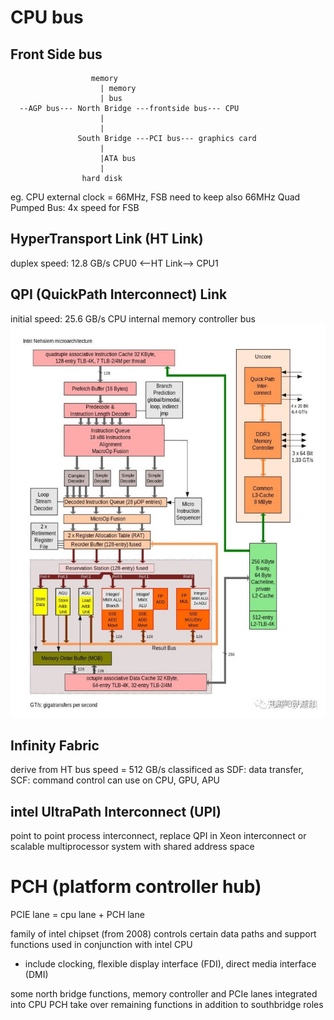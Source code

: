 # CPU bus
## Front Side bus
```
                  memory
                    | memory
                    | bus
  --AGP bus--- North Bridge ---frontside bus--- CPU
                    |
                    |
               South Bridge ---PCI bus--- graphics card
                    |
                    |ATA bus
                    |
                hard disk
```
eg.
CPU external clock = 66MHz, FSB need to keep also 66MHz
Quad Pumped Bus: 4x speed for FSB

## HyperTransport Link (HT Link)
duplex speed: 12.8 GB/s
CPU0 <--HT Link--> CPU1

## QPI (QuickPath Interconnect) Link
initial speed: 25.6 GB/s
CPU internal memory controller bus
![QPI Link](img/QPI_link.jpg)

## Infinity Fabric
derive from HT bus
speed = 512 GB/s
classificed as SDF: data transfer, SCF: command control 
can use on CPU, GPU, APU

## intel UltraPath Interconnect (UPI)
point to point process interconnect, replace QPI in Xeon
interconnect or scalable multiprocessor system with shared address space

# PCH (platform controller hub)
PCIE lane = cpu lane + PCH lane

family of intel chipset (from 2008)
controls certain data paths and support functions used in conjunction with intel CPU
  - include clocking, flexible display interface (FDI), direct media interface (DMI)

some north bridge functions, memory controller and PCIe lanes integrated into CPU
PCH take over remaining functions in addition to southbridge roles











